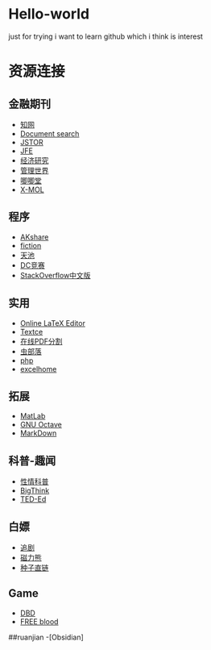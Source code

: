 # Hello-world
just for trying
i want to learn github
which i think is interest
# 资源连接
## 金融期刊
- [知网](https://www.cnki.net/)
- [Document search](https://www.webofscience.com/wos/alldb/basic-search)
- [JSTOR](https://www.jstor.org/?refreqid=excelsior%3A17e049eec36c5338f9109852730a1e7c)
- [JFE](https://www.sciencedirect.com/journal/journal-of-financial-economics)
- [经济研究](http://www.erj.cn/)
- [管理世界](http://www.mwm.net.cn/web/)
- [唧唧堂](http://www.jijitang.com/)
- [X-MOL](https://www.x-mol.com/)
## 程序
- [AKshare](https://www.akshare.xyz/#)
- [fiction](https://finthon.com/)
- [天池](https://tianchi.aliyun.com/)
- [DC竞赛](https://challenge.datacastle.cn/v3/cmptlist.html)
- [StackOverflow中文版](https://www.soinside.com/)
## 实用
- [Online LaTeX Editor](https://www.overleaf.com/)
- [Textce](https://textce.com/)
- [在线PDF分割](https://docsmall.com/pdf-split)
- [虫部落](https://www.chongbuluo.com/)
- [php](https://www.php.cn/search?word=markdown)
- [excelhome](https://www.excelhome.net/)
## 拓展
- [MatLab](https://ww2.mathworks.cn/?s_tid=gn_logo)
- [GNU Octave](https://www.gnu.org/software/octave/index#)
- [MarkDown](https://www.markdownguide.org/cheat-sheet/)
## 科普-趣闻
- [性情科普](https://www.zhangzs.com/?s=%E6%80%A7%E6%83%85%E7%A7%91%E6%99%AE)
- [BigThink](https://bigthink.com/)
- [TED-Ed](https://ed.ted.com/)
## 白嫖
- [追剧](https://www.zhuijugou.com/)
- [磁力熊](https://www.cilixiong.com/)
- [种子直链](https://webtor.io/#/)
## Game
- [DBD](https://deadbydaylight.com/en)
- [FREE blood](https://progameguides.com/dead-by-daylight/dead-by-daylight-codes/)

##ruanjian
-[Obsidian]



